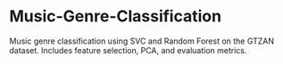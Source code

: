 # Music-Genre-Classification
Music genre classification using SVC and Random Forest on the GTZAN dataset. Includes feature selection, PCA, and evaluation metrics.
